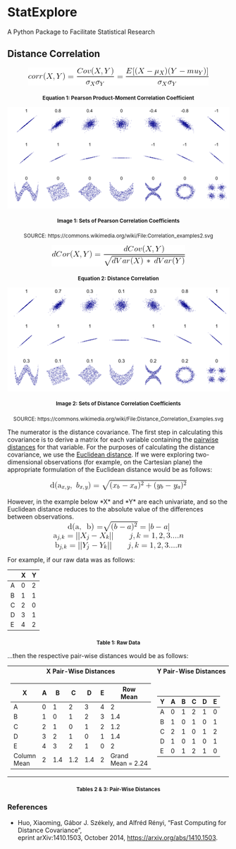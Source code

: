 # StatExplore
A Python Package to Facilitate Statistical Research

## Distance Correlation


<div align="center">
<img 
src="https://github.com/b-knight/StatExplore/blob/master/images/Pearsons_Correlation_Coefficient.gif?sanitize=true", 
align="middle",
alt="Pearson Product-Moment Correlation Coefficien">
</div>
<p align="center"><sub><b>Equation 1: Pearson Product-Moment Correlation Coefficient</sub></b></p>





<div align="center">
<img 
src="https://github.com/b-knight/StatExplore/blob/master/images/Correlation_Examples.png?sanitize=true", 
align="middle",
alt="Sets of Pearson Correlation Coefficients">
</div>
<p align="center"><sub><b>Image 1: Sets of Pearson Correlation Coefficients </b></sub></p>
<p align="center"><sub> SOURCE: https://commons.wikimedia.org/wiki/File:Correlation_examples2.svg </sub></p>


<div align="center">
<img 
src="https://github.com/b-knight/StatExplore/blob/master/images/Distance_Correlation.gif?sanitize=true", 
align="middle",
alt="Pearson Product-Moment Correlation Coefficien">
</div>
<p align="center"><sub><b>Equation 2: Distance Correlation</sub></b></p>



<div align="center">
<img src="https://github.com/b-knight/StatExplore/blob/master/images/Distance_Correlation_Examples.png?sanitize=true",
align="middle", 
alt="Sets of Distance Correlation Coefficients">
</div>
<p align="center"><sub><b>Image 2: Sets of Distance Correlation Coefficients</b></sub></p>
<p align="center"><sub> SOURCE: https://commons.wikimedia.org/wiki/File:Distance_Correlation_Examples.svg</sub></p>

The numerator is the distance covariance. The first step in calculating this covariance is to derive a matrix for each variable containing the [pairwise distances](https://en.wikipedia.org/wiki/Distance_matrix "Wikipedia: Pairwise Distances") for that variable. For the purposes of calculating the distance covariance, we use the [Euclidean distance](https://en.wikipedia.org/wiki/Euclidean_distance "Wikipedia: Euclidean Distance"). If we were exploring two-dimensional observations (for example, on the Cartesian plane) the appropriate formulation of the Euclidean distance would be as follows: 
<br>
<div align="center">
<img src="https://github.com/b-knight/StatExplore/blob/master/images/Two_Dimensional_Euclidean_Distance.gif?sanitize=true",
align="middle", 
alt="Euclidean Distance: Two Dimensions">
</div>
<br>
However, in the example below *X* and *Y* are each univariate, and so the Euclidean distance reduces to the absolute value of the differences between observations.  
<div align="center">
<img src="https://github.com/b-knight/StatExplore/blob/master/images/Unidimensional_Euclidean_Distance.gif?sanitize=true",
align="middle", 
alt="Euclidean Distance: Unidimensional">
</div>




<div align="center">
<img src="https://github.com/b-knight/StatExplore/blob/master/images/Pairwise_Distances.gif?sanitize=true",
align="middle", 
alt="Pairwise Distances">
</div>


For example, if our raw data was as follows: 

|    | X  | Y  |
| -- | -- | -- |
| A  | 0  | 2  |
| B  | 1  | 1  |
| C  | 2  | 0  |
| D  | 3  | 1  |
| E  | 4  | 2  |
<p align="center"><sub><b>Table 1: Raw Data</b></sub></p>

...then the respective pair-wise distances would be as follows: 

<table>
<tr><th> X Pair-Wise Distances </th><th> Y Pair-Wise Distances </th></tr>

<tr><td>

| X               | A  | B  | C  | D  | E  | Row<br>Mean |
| --              | -- | -- | -- | -- | -- | ------------ |
| A               | 0  | 1  | 2  | 3  | 4  | 2            |
| B               | 1  | 0  | 1  | 2  | 3  | 1.4          |
| C               | 2  | 1  | 0  | 1  | 2  | 1.2          |
| D               | 3  | 2  | 1  | 0  | 1  | 1.4          |
| E               | 4  | 3  | 2  | 1  | 0  | 2            |
| Column<br>Mean  | 2  | 1.4|1.2 |1.4 | 2  | Grand<br>Mean = 2.24            |

</td><td>

| Y  | A  | B  | C  | D  | E  |
| -- | -- | -- | -- | -- | -- |
| A  | 0  | 1  | 2  | 1  | 0  |
| B  | 1  | 0  | 1  | 0  | 1  |
| C  | 2  | 1  | 0  | 1  | 2  |
| D  | 1  | 0  | 1  | 0  | 1  |
| E  | 0  | 1  | 2  | 1  | 0  |

</td></tr> </table>
<p align="center"><sub><b>Tables 2 & 3: Pair-Wise Distances</b></sub></p>

### References
* Huo, Xiaoming, Gábor J. Székely, and Alfréd Rényi, “Fast Computing for Distance Covariance”,  
eprint arXiv:1410.1503, October 2014, https://arxiv.org/abs/1410.1503.


